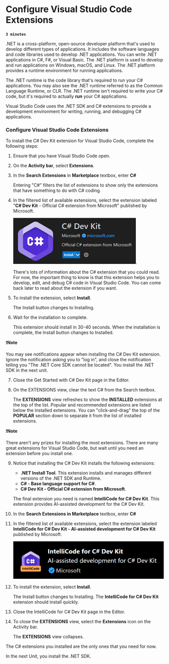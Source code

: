 # Configure Visual Studio Code Extensions

**`3 minutes`**

.NET is a cross-platform, open-source developer platform that's used to develop different types of applications. It includes the software languages and code libraries used to develop .NET applications. You can write .NET applications in C#, F#, or Visual Basic. The .NET platform is used to develop and run applications on Windows, macOS, and Linux. The .NET platform provides a runtime environment for running applications.

The .NET runtime is the code library that's required to run your C# applications. You may also see the .NET runtime referred to as the Common Language Runtime, or CLR. The .NET runtime isn't required to write your C# code, but it's required to actually ***run*** your C# applications.

Visual Studio Code uses the .NET SDK and C# extensions to provide a development environment for writing, running, and debugging C# applications.


### Configure Visual Studio Code Extensions

To install the C# Dev Kit extension for Visual Studio Code, complete the following steps:

1. Ensure that you have Visual Studio Code open.

2. On the **Activity bar**, select **Extensions**.

3. In the **Search Extensions** in **Marketplace** textbox, enter **C#**

     Entering "C#" filters the list of extensions to show only the extensions that have something to do with C# coding.

4. In the filtered list of available extensions, select the extension labeled "**C# Dev Kit** - Official C# extension from Microsoft" published by Microsoft.

     ![alt text](image.png).

     There's lots of information about the C# extension that you could read. For now, the important thing to know is that this extension helps you to develop, edit, and debug C# code in Visual Studio Code. You can come back later to read about the extension if you want.

5. To install the extension, select **Install**.

     The Install button changes to Installing.

6. Wait for the installation to complete.

     This extension should install in 30-40 seconds. When the installation is complete, the Install button changes to Installed.


❗**Note**

You may see notifications appear when installing the C# Dev Kit extension. Ignore the notification asking you to "log in", and close the notification telling you "The .NET Core SDK cannot be located". You install the .NET SDK in the next unit.

7. Close the Get Started with C# Dev Kit page in the Editor.

8. On the EXTENSIONS view, clear the text C# from the Search textbox.

     The **EXTENSIONS** view refreshes to show the **INSTALLED** extensions at the top of the list. Popular and recommended extensions are listed below the installed extensions. You can "click-and-drag" the top of the **POPULAR** section down to separate it from the list of installed extensions.

❗**Note**

There aren't any prizes for installing the most extensions. There are many great extensions for Visual Studio Code, but wait until you need an extension before you install one.

9. Notice that installing the C# Dev Kit installs the following extensions:

     - **.NET Install Tool**. This extension installs and manages different versions of the .NET SDK and Runtime.
     - **C# - Base language support for C#**.
     - **C# Dev Kit - Official C# extension from Microsoft**.

     The final extension you need is named **IntelliCode for C# Dev Kit**. This extension provides AI-assisted development for the C# Dev Kit.

10. In the **Search Extensions in Marketplace** textbox, enter **C#**

11. In the filtered list of available extensions, select the extension labeled **IntelliCode for C# Dev Kit - AI-assisted development for C# Dev Kit** published by Microsoft.

     ![alt text](image-1.png)

12. To install the extension, select **Install**.

     The Install button changes to Installing. The **IntelliCode for C# Dev Kit** extension should install quickly.

13. Close the IntelliCode for C# Dev Kit page in the Editor.

14. To close the **EXTENSIONS** view, select the **Extensions** icon on the Activity bar.

     The **EXTENSIONS** view collapses.

The C# extensions you installed are the only ones that you need for now.

In the next Unit, you install the .NET SDK.
